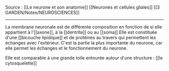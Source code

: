 Source : [[Le neurone et son anatomie]]
[[Neurones et cellules gliales]]
[[3 GARDEN/Notes/NEUROSCIENCES]]
***

La membrane neuronale est de différente composition en fonction de si elle appartient à l'[[axone]], à la [[dentrite]] ou au [[soma]] 
Elle est constituée d'une [[bicouche lipidique]] et de protéines au travers qui permettent les échanges avec l'extérieur.
C'est la partie la plus importante du neurone, car elle permet les échanges et le fonctionnement du neurone.

Elle est comparable à une grande toile entourée autour d'une structure : [[le cytosquelette]]